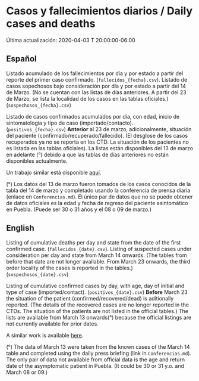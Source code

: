 # Casos y fallecimientos  diarios / Daily cases and deaths

Última actualización: 2020-04-03 T 20:00:00-06:00

## Español

Listado acumulado de los fallecimientos por día y por estado a partir del reporte del primer caso confirmado. (```fallecidos_{fecha}.csv```).
Listado de casos sopechosos bajo consideración por día y por estado a partir del 14 de Marzo. (No se cuentan con las listas de días anteriores. A partir del 23 de Marzo, se lista la localidad de los casos en las tablas oficiales.) (```sospechosos_{fecha}.csv```)

Listado de casos confirmados acumulados  por día, con edad, inicio de sintomatología y tipo de caso (importado/contacto). (```positivos_{fecha}.csv```)
**Anterior** al 23 de marzo, adicionalmente, situación del paciente (confirmado/recuperado/fallecido). (El desglose de los casos recuperados ya no se reporta en los CTD. La situación de los pacientes no es listada en las tablas oficiales).
La listas están disponibles del 13 de marzo en adelante (°) debido a que las tablas de días anteriores no están disponibles actualmente.

Un trabajo similar está disponible [aquí](https://github.com/guzmart/covid19_mex).

(°) Los datos del 13 de marzo fueron tomados de los casos conocidos de la tabla del 14 de marzo y completado usando la conferencia de prensa diaria (enlace en ```Conferencias.md```). El único par de datos que no se puede obtener de datos oficiales es la edad y fecha de regreso del paciente asintomático en Puebla. (Puede ser 30 o 31 años y el 08 o 09 de marzo.)

## English

Listing of cumulative deaths per day and state from the date of the first confirmed case. (```fallecidos_{date}.csv```).
Listing of suspected cases under consideration per day and state from March 14 onwards. (The tables from before that date are not longer available. From March 23 onwards, the third order locality of the cases is reported in the tables.) (```sospechosos_{date}.csv```)

Listing of cumulative confirmed cases by day, with age, day of initial and type of case (imported/contact). (```positivos_{date}.csv```)
**Before** March 23 the situation of the patient (confirmed/recovered/dead) is aditionally reported. (The details of the recovered cases are no longer reported in the CTDs. The situation of the patients are not listed in the official tables.)
The lists are available from March 13 onwards(°) because the official listings are not currently available for prior dates.

A similar work is available [here](https://github.com/guzmart/covid19_mex).

(°) The data of March 13 were taken from the known cases of the March 14 table and completed using the daily press briefing (link in ```Conferencias.md```). The only pair of data not available from official data is the age and  return date of the asymptomatic patient in Puebla. (It could be 30 or 31 y.o. and March 08 or 09.)

